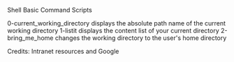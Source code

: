 Shell Basic Command Scripts

0-current_working_directory displays the absolute path name of the current working directory
1-listit displays the content list of your current directory
2-bring_me_home changes the working directory to the user's home directory

Credits: Intranet resources and Google